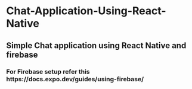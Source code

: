 # Chat-Application-Using-React-Native

<h2>Simple Chat application using React Native and firebase</h2>

<h3> For Firebase setup refer this https://docs.expo.dev/guides/using-firebase/ </h3>
